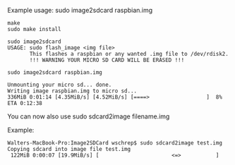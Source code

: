 Example usage:
sudo image2sdcard raspbian.img

		
```
make
sudo make install

sudo image2sdcard
USAGE: sudo flash_image <img file> 
       This flashes a raspbian or any wanted .img file to /dev/rdisk2.
       !!! WARNING YOUR MICRO SD CARD WILL BE ERASED !!! 

sudo image2sdcard raspbian.img 

Unmounting your micro sd... done.
Writing image raspbian.img to micro sd...
336MiB 0:01:14 [4.35MiB/s] [4.52MiB/s] [====>                  ]  8% ETA 0:12:38

```

You can now also use sudo sdcard2image filename.img


Example:

```
Walters-MacBook-Pro:Image2SDCard wschrep$ sudo sdcard2image test.img 
Copying sdcard into image file test.img
 122MiB 0:00:07 [19.9MiB/s] [                       <=>           ]

```

